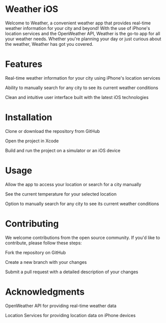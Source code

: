 # Weather iOS

Welcome to Weather, a convenient weather app that provides real-time weather information for your city and beyond! With the use of iPhone's location services and the OpenWeather API, Weather is the go-to app for all your weather needs. Whether you're planning your day or just curious about the weather, Weather has got you covered.

# Features

Real-time weather information for your city using iPhone's location services

Ability to manually search for any city to see its current weather conditions

Clean and intuitive user interface built with the latest iOS technologies

# Installation

Clone or download the repository from GitHub

Open the project in Xcode

Build and run the project on a simulator or an iOS device

# Usage

Allow the app to access your location or search for a city manually

See the current temperature for your selected location

Option to manually search for any city to see its current weather conditions


# Contributing

We welcome contributions from the open source community. If you'd like to contribute, please follow these steps:

Fork the repository on GitHub

Create a new branch with your changes

Submit a pull request with a detailed description of your changes


# Acknowledgments

OpenWeather API for providing real-time weather data

Location Services for providing location data on iPhone devices
